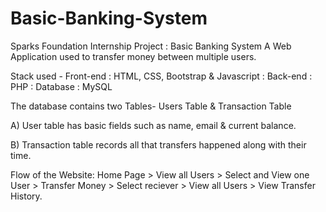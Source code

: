 # Basic-Banking-System

Sparks Foundation Internship Project : Basic Banking System
A Web Application used to transfer money between multiple users.

Stack used - Front-end : HTML, CSS, Bootstrap & Javascript 
           : Back-end : PHP 
           : Database : MySQL

The database contains two Tables- Users Table & Transaction Table

A) User table has basic fields such as name, email & current balance.

B) Transaction table records all that transfers happened along with their time.

Flow of the Website: Home Page > View all Users > Select and View one User > Transfer Money > Select reciever > View all Users > View Transfer History.


